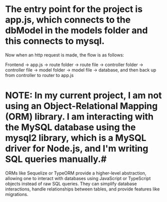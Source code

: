 # The entry point for the project is app.js, which connects to the dbModel in the models folder and this connects to mysql. # 

Now when an http request is made, the flow is as follows:

Frontend -> app.js -> route folder -> route file -> controller folder -> controller file -> model folder -> model file -> database, and then back up from controller to router to app.js


# NOTE: In my current project, I am not using an Object-Relational Mapping (ORM) library. I am interacting with the MySQL database using the mysql2 library, which is a MySQL driver for Node.js, and I'm writing SQL queries manually.#

ORMs like Sequelize or TypeORM provide a higher-level abstraction, allowing one to interact with databases using JavaScript or TypeScript objects instead of raw SQL queries. They can simplify database interactions, handle relationships between tables, and provide features like migrations.
